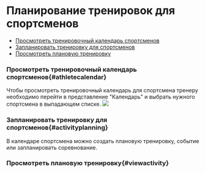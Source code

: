 # Планирование тренировок для спортсменов

* [Просмотреть тренировочный календарь спортсменов](#athletecalendar)
* [Запланировать тренировку для спортсменов](#activityplanning)
* [Просмотреть плановую тренировку](#viewactivity)


### Просмотреть тренировочный календарь спортсменов{#athletecalendar}
Чтобы просмотреть тренировочный календарь для спортсмена тренеру необходимо перейти в представление "Календарь" и выбрать нужного спортсмена в выпадающем списке.
![](http://264710.selcdn.ru/assets/images/Animation.png)


### Запланировать тренировку для спортсменов{#activityplanning}
В календаре спортсмена можно создать плановую тренировку, событие или запланировать соревнование.

### Просмотреть плановую тренировку{#viewactivity}

